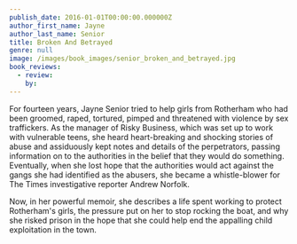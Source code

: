```yaml
---
publish_date: 2016-01-01T00:00:00.000000Z
author_first_name: Jayne
author_last_name: Senior
title: Broken And Betrayed
genre: null
image: /images/book_images/senior_broken_and_betrayed.jpg
book_reviews:
  - review: 
    by: 
---
```

For fourteen years, Jayne Senior tried to help girls from Rotherham who had been groomed, raped, tortured, pimped and threatened with violence by sex traffickers. As the manager of Risky Business, which was set up to work with vulnerable teens, she heard heart-breaking and shocking stories of abuse and assiduously kept notes and details of the perpetrators, passing information on to the authorities in the belief that they would do something. Eventually, when she lost hope that the authorities would act against the gangs she had identified as the abusers, she became a whistle-blower for The Times investigative reporter Andrew Norfolk.

Now, in her powerful memoir, she describes a life spent working to protect Rotherham's girls, the pressure put on her to stop rocking the boat, and why she risked prison in the hope that she could help end the appalling child exploitation in the town.
